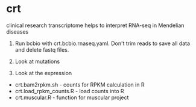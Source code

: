 # crt
clinical research transcriptome helps to interpret RNA-seq in Mendelian diseases

1. Run bcbio with crt.bcbio.rnaseq.yaml. Don't trim reads to save all data and delete fastq files.

2. Look at mutations 

3. Look at the expression

- crt.bam2rpkm.sh - counts for RPKM calculation in R
- crt.load_rpkm_counts.R - load counts into R
- crt.muscular.R - function for muscular project